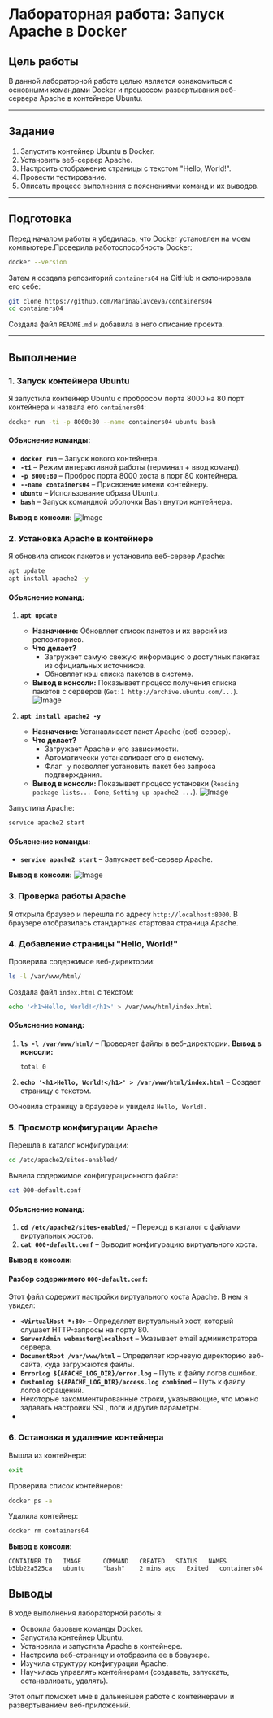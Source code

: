 # Лабораторная работа: Запуск Apache в Docker

## Цель работы
В данной лабораторной работе целью является ознакомиться с основными командами Docker и процессом развертывания веб-сервера Apache в контейнере Ubuntu.

---

## Задание
1. Запустить контейнер Ubuntu в Docker.
2. Установить веб-сервер Apache.
3. Настроить отображение страницы с текстом "Hello, World!".
4. Провести тестирование.
5. Описать процесс выполнения с пояснениями команд и их выводов.

---

## Подготовка
Перед началом работы я убедилась, что Docker установлен на моем компьютере.Проверила  работоспособность Docker:
```sh
docker --version
```

Затем я создала репозиторий `containers04` на GitHub и склонировала его себе:
```sh
git clone https://github.com/MarinaGlavceva/containers04
cd containers04
```

Создала файл `README.md` и добавила в него описание проекта.

---

## Выполнение
### 1. Запуск контейнера Ubuntu
Я запустила контейнер Ubuntu с пробросом порта 8000 на 80 порт контейнера и назвала его `containers04`:

```sh
docker run -ti -p 8000:80 --name containers04 ubuntu bash
```
#### Объяснение команды:
- **`docker run`** – Запуск нового контейнера.
- **`-ti`** – Режим интерактивной работы (терминал + ввод команд).
- **`-p 8000:80`** – Проброс порта 8000 хоста в порт 80 контейнера.
- **`--name containers04`** – Присвоение имени контейнеру.
- **`ubuntu`** – Использование образа Ubuntu.
- **`bash`** – Запуск командной оболочки Bash внутри контейнера.

**Вывод в консоли:**
![Image](https://github.com/user-attachments/assets/18153567-68b2-4fae-9d24-65708b35267f)

### 2. Установка Apache в контейнере
Я обновила список пакетов и установила веб-сервер Apache:
```sh
apt update
apt install apache2 -y
```
#### Объяснение команд:
1. **`apt update`**  
   - **Назначение:** Обновляет список пакетов и их версий из репозиториев.  
   - **Что делает?**  
     - Загружает самую свежую информацию о доступных пакетах из официальных источников.  
     - Обновляет кэш списка пакетов в системе.  
   - **Вывод в консоли:** Показывает процесс получения списка пакетов с серверов (`Get:1 http://archive.ubuntu.com/...`).
![Image](https://github.com/user-attachments/assets/33a57e50-b59d-4cfe-b3a6-d6c5db0b8120)

2. **`apt install apache2 -y`**  
   - **Назначение:** Устанавливает пакет Apache (веб-сервер).  
   - **Что делает?**  
     - Загружает Apache и его зависимости.  
     - Автоматически устанавливает его в систему.  
     - Флаг `-y` позволяет установить пакет без запроса подтверждения.  
   - **Вывод в консоли:** Показывает процесс установки (`Reading package lists... Done`, `Setting up apache2 ...`).
![Image](https://github.com/user-attachments/assets/2937b079-8c20-414c-a4a1-bfd8d23069c3)

Запустила Apache:
```sh
service apache2 start
```
#### Объяснение команды:
- **`service apache2 start`** – Запускает веб-сервер Apache.

**Вывод в консоли:**
![Image](https://github.com/user-attachments/assets/f5d238ff-0035-421d-8c62-5cf5e8111ff6)

### 3. Проверка работы Apache
Я открыла браузер и перешла по адресу `http://localhost:8000`. В браузере отобразилась стандартная стартовая страница Apache.

### 4. Добавление страницы "Hello, World!"
Проверила содержимое веб-директории:
```sh
ls -l /var/www/html/
```

Создала файл `index.html` с текстом:
```sh
echo '<h1>Hello, World!</h1>' > /var/www/html/index.html
```
#### Объяснение команд:
1. **`ls -l /var/www/html/`** – Проверяет файлы в веб-директории.
   **Вывод в консоли:**
   ```
   total 0
   ```
2. **`echo '<h1>Hello, World!</h1>' > /var/www/html/index.html`** – Создает страницу с текстом.

Обновила страницу в браузере и увидела `Hello, World!`.

### 5. Просмотр конфигурации Apache
Перешла в каталог конфигурации:
```sh
cd /etc/apache2/sites-enabled/
```

Вывела содержимое конфигурационного файла:
```sh
cat 000-default.conf
```
#### Объяснение команд:
1. **`cd /etc/apache2/sites-enabled/`** – Переход в каталог с файлами виртуальных хостов.
2. **`cat 000-default.conf`** – Выводит конфигурацию виртуального хоста.

**Вывод в консоли:**

#### Разбор содержимого `000-default.conf`:
Этот файл содержит настройки виртуального хоста Apache. В нем я увидел:
- **`<VirtualHost *:80>`** – Определяет виртуальный хост, который слушает HTTP-запросы на порту 80.
- **`ServerAdmin webmaster@localhost`** – Указывает email администратора сервера.
- **`DocumentRoot /var/www/html`** – Определяет корневую директорию веб-сайта, куда загружаются файлы.
- **`ErrorLog ${APACHE_LOG_DIR}/error.log`** – Путь к файлу логов ошибок.
- **`CustomLog ${APACHE_LOG_DIR}/access.log combined`** – Путь к файлу логов обращений.
- Некоторые закомментированные строки, указывающие, что можно задавать настройки SSL, логи и другие параметры.
- 
### 6. Остановка и удаление контейнера
Вышла из контейнера:
```sh
exit
```

Проверила список контейнеров:
```sh
docker ps -a
```

Удалила контейнер:
```sh
docker rm containers04
```

**Вывод в консоли:**
```
CONTAINER ID   IMAGE      COMMAND   CREATED   STATUS   NAMES
b5bb22a525ca   ubuntu     "bash"    2 mins ago   Exited   containers04
```

## Выводы
В ходе выполнения лабораторной работы я:
- Освоила базовые команды Docker.
- Запустила контейнер Ubuntu.
- Установила и запустила Apache в контейнере.
- Настроила веб-страницу и отобразила ее в браузере.
- Изучила структуру конфигурации Apache.
- Научилась управлять контейнерами (создавать, запускать, останавливать, удалять).

Этот опыт поможет мне в дальнейшей работе с контейнерами и развертыванием веб-приложений.



